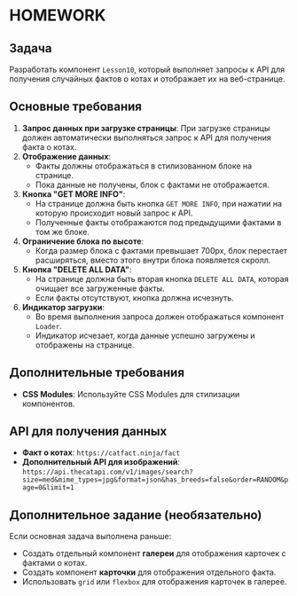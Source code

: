 # HOMEWORK

## Задача

Разработать компонент `Lesson10`, который выполняет запросы к API для получения случайных фактов о котах и отображает их на веб-странице.

## Основные требования

1. **Запрос данных при загрузке страницы**: При загрузке страницы должен автоматически выполняться запрос к API для получения факта о котах.
2. **Отображение данных**:
   - Факты должны отображаться в стилизованном блоке на странице.
   - Пока данные не получены, блок с фактами не отображается.
3. **Кнопка "GET MORE INFO"**:
   - На странице должна быть кнопка `GET MORE INFO`, при нажатии на которую происходит новый запрос к API.
   - Полученные факты отображаются под предыдущими фактами в том же блоке.
4. **Ограничение блока по высоте**:
   - Когда размер блока с фактами превышает 700px, блок перестает расширяться, вместо этого внутри блока появляется скролл.
5. **Кнопка "DELETE ALL DATA"**:
   - На странице должна быть вторая кнопка `DELETE ALL DATA`, которая очищает все загруженные факты.
   - Если факты отсутствуют, кнопка должна исчезнуть.
6. **Индикатор загрузки**:
   - Во время выполнения запроса должен отображаться компонент `Loader`.
   - Индикатор исчезает, когда данные успешно загружены и отображены на странице.

## Дополнительные требования

- **CSS Modules**: Используйте CSS Modules для стилизации компонентов.

## API для получения данных

- **Факт о котах**: `https://catfact.ninja/fact`
- **Дополнительный API для изображений**: `https://api.thecatapi.com/v1/images/search?size=med&mime_types=jpg&format=json&has_breeds=false&order=RANDOM&page=0&limit=1`

## Дополнительное задание (необязательно)

Если основная задача выполнена раньше:

- Создать отдельный компонент **галереи** для отображения карточек с фактами о котах.
- Создать компонент **карточки** для отображения отдельного факта.
- Использовать `grid` или `flexbox` для отображения карточек в галерее.
